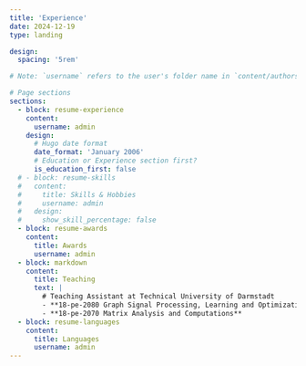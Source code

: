 ```yaml
---
title: 'Experience'
date: 2024-12-19
type: landing

design:
  spacing: '5rem'

# Note: `username` refers to the user's folder name in `content/authors/`

# Page sections
sections:
  - block: resume-experience
    content:
      username: admin
    design:
      # Hugo date format
      date_format: 'January 2006'
      # Education or Experience section first?
      is_education_first: false
  # - block: resume-skills
  #   content:
  #     title: Skills & Hobbies
  #     username: admin
  #   design:
  #     show_skill_percentage: false
  - block: resume-awards
    content:
      title: Awards
      username: admin
  - block: markdown
    content:
      title: Teaching
      text: |
        # Teaching Assistant at Technical University of Darmstadt
        - **18-pe-2080 Graph Signal Processing, Learning and Optimization**
        - **18-pe-2070 Matrix Analysis and Computations**
  - block: resume-languages
    content:
      title: Languages
      username: admin
---
```

